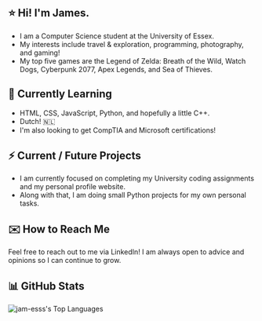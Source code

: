 ## ⭐ Hi! I'm James. 

- I am a Computer Science student at the University of Essex.
- My interests include travel & exploration, programming, photography, and gaming!
- My top five games are the Legend of Zelda: Breath of the Wild, Watch Dogs, Cyberpunk 2077, Apex Legends, and Sea of Thieves.

## 🌱 Currently Learning

- HTML, CSS, JavaScript, Python, and hopefully a little C++.
- Dutch! 🇳🇱
- I'm also looking to get CompTIA and Microsoft certifications! 

## ⚡ Current / Future Projects

- I am currently focused on completing my University coding assignments and my personal profile website.
- Along with that, I am doing small Python projects for my own personal tasks.

## ✉️ How to Reach Me

Feel free to reach out to me via LinkedIn! I am always open to advice and opinions so I can continue to grow.

## 📊 GitHub Stats

![jam-esss's Top Languages](https://github-readme-stats.vercel.app/api/top-langs/?username=jam-esss&theme=react&show_icons=true&hide_border=false&layout=compact)
